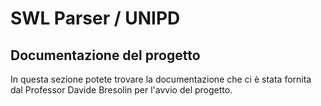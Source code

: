 # SWL Parser / UNIPD

## Documentazione del progetto

In questa sezione potete trovare la documentazione che ci è stata fornita dal Professor Davide Bresolin per l'avvio del progetto.